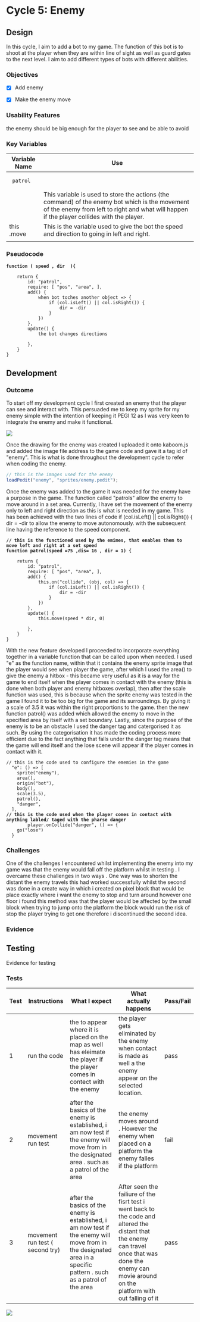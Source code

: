 # Cycle 5: Enemy

##

## Design

In this cycle, I aim to add a bot to my game. The function of this bot is to shoot at the player when they are within line of sight as well as guard gates to the next level. I aim to add different types of bots with different abilities. &#x20;

### Objectives



* [x] Add enemy&#x20;
* [x] Make the enemy move



### Usability Features

&#x20; the enemy should be big enough for the player to see and be able to avoid&#x20;

### Key Variables

| Variable Name                    | Use                                                                                                                                                                                          |
| -------------------------------- | -------------------------------------------------------------------------------------------------------------------------------------------------------------------------------------------- |
| <pre><code> patrol
</code></pre> | This variable is used to store the actions (the command) of the enemy bot which is the movement of the enemy from left to right and what will happen if the player collides with the player. |
| this .move                       | This is the variable used to give the bot the speed and direction to going in left and right.                                                                                                |
|                                  |                                                                                                                                                                                              |

### Pseudocode

<pre><code><strong>function ( speed , dir  ){
</strong>
	return {
		id: "patrol",
		require: [ "pos", "area", ],
		add() {
			when bot toches another object => {
				if (col.isLeft() || col.isRight()) {
					dir = -dir
				}
			})
		},
		update() {
			the bot changes directions 
      
		},
	}
}
</code></pre>

## Development

### Outcome



To start off my development cycle I first created an enemy that the player can see and interact with. This persuaded me to keep my sprite for my enemy simple with the intention of keeping it PEGI 12 as I was very keen to integrate the enemy and make it functional.

![](<../.gitbook/assets/image (10) (4).png>)



Once the drawing for the enemy was created I uploaded it onto kaboom.js and added the image file address to the game code and gave it a tag id of "enemy". This is what is done throughout the development cycle to refer when coding the enemy.

```javascript
// this is the images used for the enemy
loadPedit("enemy", "sprites/enemy.pedit");
```

Once the enemy was added to the game it was needed for the enemy have a purpose in the game.  The function called "patrols" allow the enemy to move around in a set area. Currently, I have set the movement of the enemy only to left and right direction as this is what is needed in my game. This has been achieved with the two lines of code if (col.isLeft() || col.isRight()) { dir = -dir  to allow the enemy to move autonomously. with the subsequent line having the reference to the speed component.



<pre class="language-javascript"><code class="lang-javascript"><strong>// this is the functioned used by the emimes, that enables them to move left and right at a set speed 
</strong><strong>function patrol(speed =75 ,dis= 16 , dir = 1) {
</strong>
	return {
		id: "patrol",
		require: [ "pos", "area", ],
		add() {
			this.on("collide", (obj, col) => {
				if (col.isLeft() || col.isRight()) {
					dir = -dir
				}
			})
		},
		update() {
			this.move(speed * dir, 0)
      
		},
	}
}
</code></pre>

With the new feature developed I proceeded to incorporate everything together in a variable function that can be called upon when needed. I used "e" as the function name, within that it contains the enemy sprite image that the player would see when player the game, after which I used the area() to give the enemy a hitbox - this became very useful as it is a way for the game to end itself when the player comes in contact with the enemy (this is done when both player and enemy hitboxes overlap), then after the scale function was used, this is because when the sprite enemy was tested in the game I found it to be too big for the game and its surroundings. By giving it a scale of 3.5 it was within the right proportions to the game. then the new function patrol() was added which allowed the enemy to move in the specified area by itself with a set boundary. Lastly, since the purpose of the enemy is to be an obstacle I used the danger tag and catergorised it as such. By using the categorisation it has made the coding process more efficient due to the fact anything that falls under the danger tag means that the game will end itself and the lose scene will appear if the player comes in contact with it.&#x20;

<pre class="language-javascript"><code class="lang-javascript">// this is the code used to configure the ememies in the game 
  "e": () => [
    sprite("enemy"),
    area(),
    origin("bot"),
    body(),
    scale(3.5),
    patrol(),
    "danger",
  ],
<strong>// this is the code used when the player comes in contact with anything labled/ taged with the pharse danger 
</strong>        player.onCollide("danger", () => {
    go("lose")
  }
</code></pre>



### Challenges

One of the challenges I encountered whilst implementing the enemy into my game was that the enemy would fall off the platform whilst in testing . I overcame these challenges in two ways . One way was to shorten the distant the enemy travels this had worked successfully whilst the second was done in a create way in which i created on pixel block that would be place exactly where i want the enemy to stop and turn around however one floor i found this method was that the player would be affected by the small block when trying to jump onto the platform the block would run the risk of stop the player trying to get one  therefore i discontinued the second idea.&#x20;

### Evidence

## Testing

Evidence for testing

### Tests

| Test | Instructions                    | What I expect                                                                                                                                                       | What actually happens                                                                                                                                                                                    | Pass/Fail |
| ---- | ------------------------------- | ------------------------------------------------------------------------------------------------------------------------------------------------------------------- | -------------------------------------------------------------------------------------------------------------------------------------------------------------------------------------------------------- | --------- |
| 1    | run the code                    | the to appear where it is placed on the map as well has eleimate the player if the player comes in contect with the enemy                                           | the player gets eliminated by the enemy when contact is made as well a the enemy appear on the selected location.                                                                                        | pass      |
| 2    | movement run test               | after the basics of the enemy is established, i am now test if the enemy will move from in the designated area . such as a patrol of the area                       | the enemy moves around . However the enemy when placed on a platform the enemy falles if the platform                                                                                                    | fail      |
| 3    | movement run test ( second try) | after the basics of the enemy is established, i am now test if the enemy will move from in the designated area in a specific pattern . such as a patrol of the area | After seen the failiure of the fisrt test i went back to the code and altered the distant that the enemy can travel once that was done the enemy can movie around on the platform with out falling of it | pass      |

![](<../.gitbook/assets/image (8) (4).png>)
